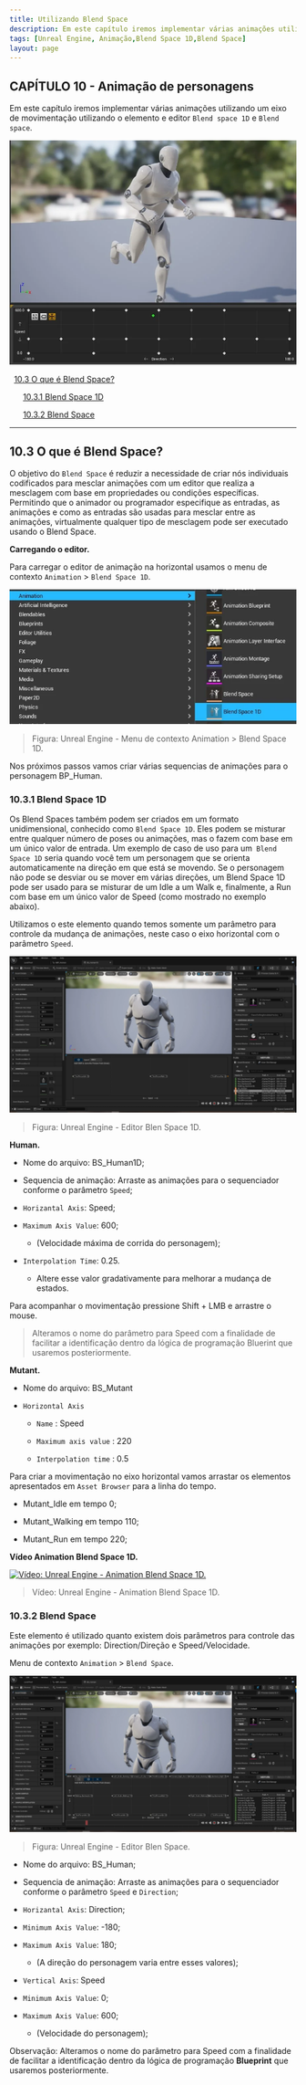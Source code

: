 ```yaml
---
title: Utilizando Blend Space
description: Em este capítulo iremos implementar várias animações utilizando um eixo de movimentação utilizando o elemento e editor Blend space 1D e Blend space.
tags: [Unreal Engine, Animação,Blend Space 1D,Blend Space]
layout: page
---
```


<a name="10"></a>
## CAPÍTULO 10 - Animação de personagens

Em este capítulo iremos implementar várias animações utilizando um eixo de movimentação utilizando o elemento e editor `Blend space 1D` e `Blend space`.

![Figura: Unreal Engine Preparando o Projeto](imagens/animacao/unreal_engine_animation_blend_space.webp)

&nbsp;&nbsp;[10.3 O que é Blend Space?](#10.3)

&nbsp;&nbsp;&nbsp;&nbsp;&nbsp;&nbsp;[10.3.1 Blend Space 1D](#10.3.1)

&nbsp;&nbsp;&nbsp;&nbsp;&nbsp;&nbsp;[10.3.2 Blend Space](#10.3.2)


***

<a name="10.3"></a>
## 10.3 O que é Blend Space?

O objetivo do `Blend Space` é reduzir a necessidade de criar nós individuais codificados para mesclar animações com um editor que realiza a mesclagem com base em propriedades ou condições específicas. Permitindo que o animador ou programador especifique as entradas, as animações e como as entradas são usadas para mesclar entre as animações, virtualmente qualquer tipo de mesclagem pode ser executado usando o Blend Space.

**Carregando o editor.**

Para carregar o editor de animação na horizontal usamos o menu de contexto `Animation` > `Blend Space 1D`.

![Figura: Unreal Engine - Menu de contexto Animation > Blend Space 1D.](imagens/animacao/unreal_engine_animation_blend_1d.webp "Figura: Unreal Engine - Menu de contexto Animation > Blend Space 1D.")

> Figura: Unreal Engine - Menu de contexto Animation > Blend Space 1D.

Nos próximos passos vamos criar várias sequencias de animações para o personagem BP_Human.

<a name="10.3.1"></a>
### 10.3.1 Blend Space 1D
Os Blend Spaces também podem ser criados em um formato unidimensional, conhecido como `Blend Space 1D`. Eles podem se misturar entre qualquer número de poses ou animações, mas o fazem com base em um único valor de entrada. Um exemplo de caso de uso para um` Blend Space 1D` seria quando você tem um personagem que se orienta automaticamente na direção em que está se movendo. Se o personagem não pode se desviar ou se mover em várias direções, um Blend Space 1D pode ser usado para se misturar de um Idle a um Walk e, finalmente, a Run com base em um único valor de Speed (como mostrado no exemplo abaixo).

Utilizamos o este elemento quando temos somente um parâmetro para controle da mudança de animações, neste caso o eixo horizontal com o parâmetro `Speed`.

![Figura: Unreal Engine - Editor Blen Space 1D.](imagens/animacao/unreal_engine_Blend_Space_1D.webp "Figura: Unreal Engine - Editor Blen Space 1D.")

> Figura: Unreal Engine - Editor Blen Space 1D.

**Human.**

- Nome do arquivo: BS_Human1D;

- Sequencia de animação: Arraste as animações para o sequenciador conforme o parâmetro `Speed`;

- `Horizantal Axis`: Speed;

- `Maximum Axis Value`: 600;

  - (Velocidade máxima de corrida do personagem);

- `Interpolation Time`: 0.25.

  - Altere esse valor gradativamente para melhorar a mudança de estados.

Para acompanhar o movimentação pressione Shift + LMB e arrastre o mouse.

> Alteramos o nome do parâmetro para Speed com a finalidade de facilitar a identificação dentro da lógica de programação Bluerint que usaremos posteriormente.

**Mutant.**

- Nome do arquivo: BS_Mutant

- `Horizontal Axis`

  - `Name` : Speed

  - `Maximum axis value` : 220

  - `Interpolation time` : 0.5

Para criar a movimentação no eixo horizontal vamos arrastar os elementos apresentados em `Asset Browser` para a linha do tempo.

- Mutant_Idle em tempo 0;  

- Mutant_Walking em tempo 110;  

- Mutant_Run em tempo 220;  

**Vídeo Animation Blend Space 1D.**

[![Vídeo: Unreal Engine - Animation Blend Space 1D.](http://img.youtube.com/vi/arRhm3KRUR0/0.jpg)](https://youtu.be/arRhm3KRUR0 "Vídeo: Unreal Engine - Animation Blend Space 1D.")

> Vídeo: Unreal Engine - Animation Blend Space 1D.

<a name="10.3.2"></a>
### 10.3.2 Blend Space
Este elemento é utilizado quanto existem dois parâmetros para controle das animações por exemplo: Direction/Direção e Speed/Velocidade.

Menu de contexto `Animation` > `Blend Space`.

![Figura: Unreal Engine - Editor Blen Space.](imagens/animacao/unreal_engine_Blend_Space.webp "Figura: Unreal Engine - Editor Blen Space.")

> Figura: Unreal Engine - Editor Blen Space.

- Nome do arquivo: BS_Human;

- Sequencia de animação: Arraste as animações para o sequenciador conforme o parâmetro `Speed` e `Direction`;

- `Horizantal Axis`: Direction;

- `Minimum Axis Value`: -180;

- `Maximum Axis Value`: 180;

  - (A direção do personagem varia entre esses valores);

- `Vertical Axis`: Speed

- `Minimum Axis Value`: 0;

- `Maximum Axis Value`: 600;
  - (Velocidade do personagem);

Observação: Alteramos o nome do parâmetro para Speed com a finalidade de facilitar a identificação dentro da lógica de programação **Blueprint** que usaremos posteriormente.
